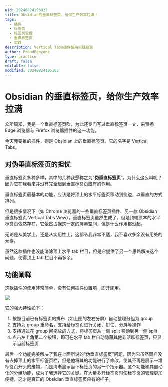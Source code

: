 ```yaml
---
uid: 20240824195025
title: Obsidian的垂直标签页，给你生产效率拉满！
tags:
  - 插件
  - 标签页
  - 标签页管理
  - 垂直标签页
  - 实践
description: Vertical Tabs插件使用实践经验
author: ProudBenzene
type: practice
draft: false
editable: false
modified: 20240824195102
---
```


# Obsidian 的垂直标签页，给你生产效率拉满

众所周知，我是一个垂直标签页吹，为此还专门写过垂直标签页一文，来赞扬 Edge 浏览器与 Firefox 浏览器插件的这一功能。

今天我要推的插件，则是 Obsidian 上的垂直标签页。它的名字是 Vertical Tabs。

## 对伪垂直标签页的担忧

垂直标签页多种多样，其中的几种我愿称之为“**伪垂直标签页**”。为什么这么叫呢？因为它在我看来并没有完全起到垂直标签页应有的作用。

垂直标签页最基本的功能，应该是将顶上的水平标签页移动到侧边，以垂直的方式排列。

但是很多情况下（如 Chrome 浏览器的一些垂直标签页插件、另一款 Obsidian 垂直标签页 Vertical Tabs View），垂直标签页虽然生成了，但是顶端原本的水平标签页依然存在，它依然占据这一定的屏幕空间，但是什么作用都没起。

无论是从美学上，还是从实用性上，这都令我非常不适，我不喜欢多余没有用处的元素。

虽然这款插件也没能消除顶上水平 tab 栏目，但是它提供了另一个思路解决这个问题，使得顶上 tab 栏目不再多余。

## 功能阐释

这款插件的使用非常简单，没有任何插件设置项，即开即用。

![](https://cdn.pkmer.cn/images/202408241852080.png!pkmer)

它的强大特性如下：

1. 按照目前已有标签页的排布（如上图的左右分屏）自动整理分组为 group
2. 支持为 group 重命名，支持给标签页进行关闭、钉住、分屏等操作
3. 支持通过在 group 间拖放的方式，将标签页从一侧 split 移动到另一侧 split
4. 点击左上角第二个按钮，即可在水平 tab 栏自动隐藏其他非活跃标签页，只显示当前标签页

最后一个功能完美解决了我在上面所说的“伪垂直标签页”问题，因为它虽然同样没有去掉顶上的水平标签页栏，但是他将其的功能进行了修改，使其不再是展示一堆标签页开头的废物，而是清晰显示当下标签页的另一个指示器。这个功能和其自动化的分组功能，成为了我选择它的关键。在大量多开标签页时使标签页的管理更加便捷，这才是真正的 Obsidian 垂直标签页应有的样子。